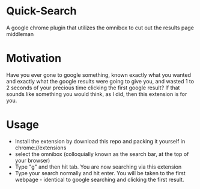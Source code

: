 # Quick-Search
A google chrome plugin that utilizes the omnibox to cut out the results page middleman

# Motivation
Have you ever gone to google something, known exactly what you wanted and exactly what the google results were going to give you, and wasted 1 to 2 seconds of your precious time clicking the first google result?
If that sounds like something you would think, as I did, then this extension is for you.

# Usage
* Install the extension by download this repo and packing it yourself in chrome://extensions
* select the omnibox (colloquially known as the search bar, at the top of your browser)
* Type "g" and then hit tab. You are now searching via this extension
* Type your search normally and hit enter. You will be taken to the first webpage - identical to google searching and clicking the first result.
